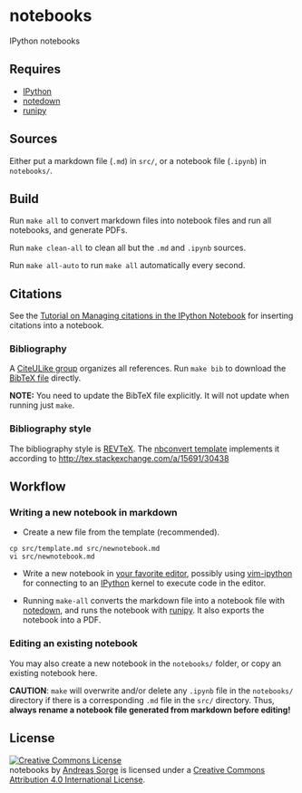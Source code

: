 notebooks
=========

IPython notebooks

## Requires

 * [IPython]
 * [notedown]
 * [runipy]

[notedown]: https://github.com/aaren/notedown
[runipy]: https://pypi.python.org/pypi/runipy
[IPython]: http://ipython.org/notebook

## Sources

Either put a markdown file (``.md``) in ``src/``, or a notebook file
(``.ipynb``) in ``notebooks/``.

## Build

Run ``make all`` to convert markdown files into notebook files and run all
notebooks, and generate PDFs.

Run ``make clean-all`` to clean all but the ``.md`` and ``.ipynb`` sources.

Run ``make all-auto`` to run ``make all`` automatically every second.

## Citations

See the [Tutorial on Managing citations in the IPython
Notebook](http://nbviewer.ipython.org/github/ipython/nbconvert-examples/blob/master/citations/Tutorial.ipynb)
for inserting citations into a notebook.

### Bibliography

A [CiteULike group](http://www.citeulike.org/group/19049) organizes all
references. Run ``make bib`` to download the [BibTeX file] directly.

**NOTE:** You need to update the BibTeX file explicitly. It will not update
when running just ``make``.

[BibTeX file]: notebooks.bib

### Bibliography style

The bibliography style is [REVTeX]. The [nbconvert template](notebooks.tplx)
implements it according to http://tex.stackexchange.com/a/15691/30438

[REVTeX]: http://journals.aps.org/revtex/

## Workflow

### Writing a new notebook in markdown

* Create a new file from the template (recommended).

```
cp src/template.md src/newnotebook.md
vi src/newnotebook.md
```

* Write a new notebook in [your favorite editor](http://www.vim.org), possibly
   using [vim-ipython] for connecting to an [IPython] kernel to execute code in
   the editor.

* Running ``make-all`` converts the markdown file into a notebook file with
[notedown], and runs the notebook with [runipy]. It also exports the notebook
into a PDF.

[vim-ipython]: https://github.com/ivanov/vim-ipython

### Editing an existing notebook

You may also create a new notebook in the ``notebooks/`` folder, or copy an
existing notebook here.

**CAUTION**: ``make`` will overwrite and/or delete any ``.ipynb`` file in the
``notebooks/`` directory if there is a corresponding ``.md`` file in the
``src/`` directory. Thus, **always rename a notebook file generated from
markdown before editing!**

## License

<a rel="license" href="http://creativecommons.org/licenses/by/4.0/"><img alt="Creative Commons License" style="border-width:0" src="https://i.creativecommons.org/l/by/4.0/88x31.png" /></a><br /><span xmlns:dct="http://purl.org/dc/terms/" property="dct:title">notebooks</span> by <a xmlns:cc="http://creativecommons.org/ns#" href="http://notebooks.asorge.de" property="cc:attributionName" rel="cc:attributionURL">Andreas Sorge</a> is licensed under a <a rel="license" href="http://creativecommons.org/licenses/by/4.0/">Creative Commons Attribution 4.0 International License</a>.
